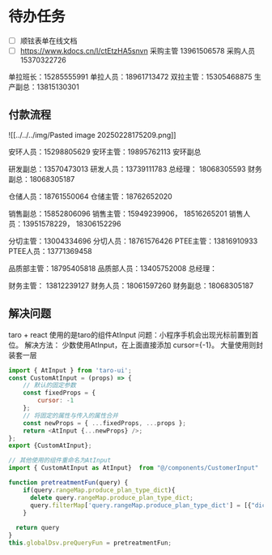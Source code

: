 # 待办任务
- [ ] 顺铉表单在线文档
- [ ] https://www.kdocs.cn/l/ctEtzHA5snvn
采购主管 13961506578
采购人员 15370322726

单拉班长：15285555991
单拉人员：18961713472
双拉主管：15305468875
生产副总：13815130301

## 付款流程
![[../../../img/Pasted image 20250228175209.png]]

安环人员：15298805629
安环主管：19895762113
安环副总

研发副总：13570473013
研发人员：13739111783
总经理： 18068305593
财务副总：18068305187

仓储人员：18761550064
仓储主管：18762652020

销售副总：15852806096
销售主管：15949239906， 18516265201
销售人员：13951578229， 	18306152296



分切主管：13004334696
分切人员：18761576426
PTEE主管：13816910933
PTEE人员：13771369458

品质部主管：18795405818
品质部人员：13405752008
总经理：

财务主管： 13812239127
财务人员：18061597260
财务副总：18068305187
## 解决问题
taro + react 使用的是taro的组件AtInput
问题：小程序手机会出现光标前置到首位。
解决方法：
少数使用AtInput，在上面直接添加 cursor={-1}。
大量使用则封装套一层

```js
import { AtInput } from 'taro-ui';
const CustomAtInput = (props) => {
    // 默认的固定参数
    const fixedProps = {
        cursor: -1
    };
    // 将固定的属性与传入的属性合并
    const newProps = { ...fixedProps, ...props };
    return <AtInput {...newProps} />;
};
export {CustomAtInput};

// 其他使用的组件重命名为AtInput
import { CustomAtInput as AtInput}  from "@/components/CustomerInput"
```


~~~js
function pretreatmentFun(query) {
	if(query.rangeMap.produce_plan_type_dict){
	  delete query.rangeMap.produce_plan_type_dict;
	  query.filterMap['query.rangeMap.produce_plan_type_dict'] = [{"dict":"PI"},{"dict": "PIEE"}]
	}
	
  return query
}
this.globalDsv.preQueryFun = pretreatmentFun;

~~~